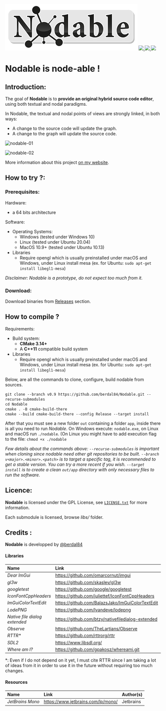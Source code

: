 <img src="https://github.com/berdal84/Nodable/blob/master/src/app/assets/images/nodable-logo-xs.png" />
   
<a href="https://github.com/berdal84/Nodable/actions?query=workflow%3AGNU%2FLinux" title="linux">
<img src="https://github.com/berdal84/nodable/workflows/GNU%2FLinux/badge.svg" />
</a>

<a href="https://github.com/berdal84/Nodable/actions?query=workflow%3AWindows" title="windows">
<img src="https://github.com/berdal84/nodable/workflows/Windows/badge.svg" />
</a>

<a href="https://github.com/berdal84/Nodable/actions?query=workflow%3AMacOS" title="macos">
<img src="https://github.com/berdal84/nodable/workflows/MacOS/badge.svg" />
</a>

# Nodable is node-able !

## Introduction:

The goal of **Nodable** is to **provide an original hybrid source code editor**, using both textual and nodal paradigms.

In Nodable, the textual and nodal points of views are strongly linked, in both ways:

- A change to the source code will update the graph.
- A change to the graph will update the source code.

![nodable-01](https://user-images.githubusercontent.com/942052/161857692-97786562-c30c-470c-9e07-62b240a4a222.gif)

![nodable-02](https://user-images.githubusercontent.com/942052/161857699-eedb1c42-2b49-4bea-8da7-20f1b522cf73.gif)

More information about this project [on my website](https://www.dalle-cort.fr/category/project/nodable).

## How to try ?:

### Prerequisites:

Hardware:
- a 64 bits architecture

Software:
- Operating Systems:
  - Windows (tested under Windows 10)
  - Linux (tested under Ubuntu 20.04)
  - MacOS 10.9+ (tested under Ubuntu 10.13)
- Libraries
  - Require opengl which is usually preinstalled under macOS and Windows, under Linux install mesa (ex. for Ubuntu: `sudo apt-get install libegl1-mesa`)

_Disclaimer: Nodable is a prototype, do not expect too much from it._

### Download:

Download binaries from [Releases](https://github.com/berdal84/Nodable/releases) section.

## How to compile ?

Requirements:
- Build system:
  - **CMake 3.14+**
  - A **C++11** compatible build system
- Libraries
  - Require opengl which is usually preinstalled under macOS and Windows, under Linux install mesa (ex. for Ubuntu: `sudo apt-get install libegl1-mesa`)

Below, are all the commands to clone, configure, build nodable from sources.

```
git clone --branch v0.9 https://github.com/berdal84/Nodable.git --recurse-submodules
cd Nodable
cmake . -B cmake-build-there
cmake --build cmake-build-there --config Release --target install
```
After that you must see a new folder `out` containing a folder `app`, inside there is all you need to run *Nodable*.
On Windows execute: `nodable.exe`, on Linux and macOS run `./nodable`. (On Linux you might have to add execution flag to the file: `chmod +x ./nodable`

*Few details about the commands above:
`--recurse-submodules` is important when cloning since nodable need other git repositories to be built.
`--branch v<major>.<minor>.<patch>` is to target a specific tag, it is recommended to get a stable version. You can try a more recent if you wish.
`--target install` is to create a clean `out/app` directory with only necessary files to run the software.*


## Licence:

**Nodable** is licensed under the GPL License, see [`LICENSE.txt`](https://github.com/berdal84/Nodable/blob/master/LICENSE.txt) for more information.

Each submodule is licensed, browse *libs/* folder.

## Credits :


**Nodable** is developped by [@berdal84](https://github.com/berdal84)

#### Libraries

| Name  | Link        | Author(s)      |
| :---        |    :----   |     :---       |
| *Dear ImGui*| https://github.com/omarcornut/imgui | Omar Cornut
| *gl3w*     | https://github.com/skaslev/gl3w | https://github.com/skaslev/gl3w#credits
| *googletest* | https://github.com/google/googletest| Google
| *IconFontCppHeaders*| https://github.com/juliettef/IconFontCppHeaders | Juliette Foucaut and Doug Binks
| *ImGuiColorTextEdit* | https://github.com/BalazsJako/ImGuiColorTextEdit | BalazsJako
| *LodePNG* | https://github.com/lvandeve/lodepng | Lode Vandevenne
| *Native file dialog extended* | https://github.com/btzy/nativefiledialog-extended | Bernard Teo, Michael Labbe and other
| *Observe* | https://github.com/TheLartians/Observe | Lars Melchior
| *RTTR** | https://github.com/rttrorg/rttr | Axel Menzel
| *SDL2*      | https://www.libsdl.org/
| *Where am I?* | https://github.com/gpakosz/whereami.git | Gregory Pakosz

*: Even if I do not depend on it yet, I must cite RTTR since I am taking a lot of ideas from it in order to use it in the future without requiring too much changes.

#### Resources

| Name  | Link        | Author(s)      |
| :---        |    :----   |     :---       |
| *JetBrains Mono*      | https://www.jetbrains.com/lp/mono/ | Jetbrains

